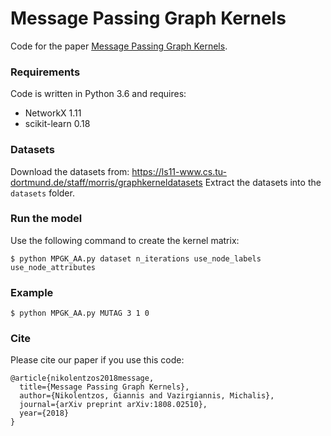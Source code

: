 # Message Passing Graph Kernels
Code for the paper [Message Passing Graph Kernels](https://arxiv.org/pdf/1808.02510.pdf).

### Requirements
Code is written in Python 3.6 and requires:
* NetworkX 1.11
* scikit-learn 0.18

### Datasets
Download the datasets from: https://ls11-www.cs.tu-dortmund.de/staff/morris/graphkerneldatasets
Extract the datasets into the `datasets` folder.

### Run the model
Use the following command to create the kernel matrix:

```
$ python MPGK_AA.py dataset n_iterations use_node_labels use_node_attributes
```

### Example
```
$ python MPGK_AA.py MUTAG 3 1 0
```

### Cite
Please cite our paper if you use this code:
```
@article{nikolentzos2018message,
  title={Message Passing Graph Kernels},
  author={Nikolentzos, Giannis and Vazirgiannis, Michalis},
  journal={arXiv preprint arXiv:1808.02510},
  year={2018}
}
```
